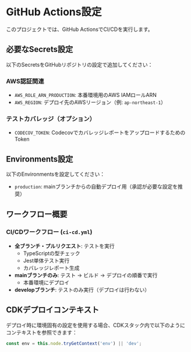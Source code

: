 # GitHub Actions設定

このプロジェクトでは、GitHub ActionsでCI/CDを実行します。

## 必要なSecrets設定

以下のSecretsをGitHubリポジトリの設定で追加してください：

### AWS認証関連
- `AWS_ROLE_ARN_PRODUCTION`: 本番環境用のAWS IAMロールARN
- `AWS_REGION`: デプロイ先のAWSリージョン（例: `ap-northeast-1`）

### テストカバレッジ（オプション）
- `CODECOV_TOKEN`: CodecovでカバレッジレポートをアップロードするためのToken

## Environments設定

以下のEnvironmentsを設定してください：

- `production`: mainブランチからの自動デプロイ用（承認が必要な設定を推奨）

## ワークフロー概要

### CI/CDワークフロー (`ci-cd.yml`)
- **全ブランチ・プルリクエスト**: テストを実行
  - TypeScriptの型チェック
  - Jest単体テスト実行
  - カバレッジレポート生成
- **mainブランチのみ**: テスト → ビルド → デプロイの順番で実行
  - 本番環境にデプロイ
- **developブランチ**: テストのみ実行（デプロイは行わない）

## CDKデプロイコンテキスト

デプロイ時に環境固有の設定を使用する場合、CDKスタック内で以下のようにコンテキストを参照できます：

```typescript
const env = this.node.tryGetContext('env') || 'dev';
``` 